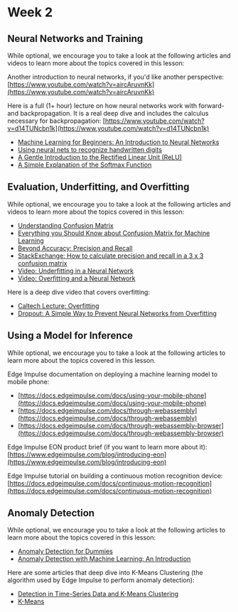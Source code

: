 # Week 2
## Neural Networks and Training

While optional, we encourage you to take a look at the following articles and videos to learn more about the topics covered in this lesson:

Another introduction to neural networks, if you'd like another perspective: [https://www.youtube.com/watch?v=aircAruvnKk](https://www.youtube.com/watch?v=aircAruvnKk) 

Here is a full (1+ hour) lecture on how neural networks work with forward- and backpropagation. It is a real deep dive and includes the calculus necessary for backpropagation: [https://www.youtube.com/watch?v=d14TUNcbn1k](https://www.youtube.com/watch?v=d14TUNcbn1k)

* [Machine Learning for Beginners: An Introduction to Neural Networks](https://victorzhou.com/blog/intro-to-neural-networks/)
* [Using neural nets to recognize handwritten digits](http://neuralnetworksanddeeplearning.com/chap1.html)
* [A Gentle Introduction to the Rectified Linear Unit (ReLU)](https://machinelearningmastery.com/rectified-linear-activation-function-for-deep-learning-neural-networks/)
* [A Simple Explanation of the Softmax Function](https://victorzhou.com/blog/softmax/)


## Evaluation, Underfitting, and Overfitting

While optional, we encourage you to take a look at the following articles and videos to learn more about the topics covered in this lesson:

* [Understanding Confusion Matrix](https://towardsdatascience.com/understanding-confusion-matrix-a9ad42dcfd62)
* [Everything you Should Know about Confusion Matrix for Machine Learning](https://www.analyticsvidhya.com/blog/2020/04/confusion-matrix-machine-learning/)
* [Beyond Accuracy: Precision and Recall](https://towardsdatascience.com/beyond-accuracy-precision-and-recall-3da06bea9f6c)
* [StackExchange: How to calculate precision and recall in a 3 x 3 confusion matrix](https://stats.stackexchange.com/questions/91044/how-to-calculate-precision-and-recall-in-a-3-x-3-confusion-matrix)
* [Video: Underfitting in a Neural Network](https://www.youtube.com/watch?v=0h8lAm5Ki5g)
* [Video: Overfitting and a Neural Network](https://www.youtube.com/watch?v=DEMmkFC6IGM)

Here is a deep dive video that covers overfitting:
* [Caltech Lecture: Overfitting](https://www.youtube.com/watch?v=EQWr3GGCdzw)
* [Dropout: A Simple Way to Prevent Neural Networks from Overfitting](https://www.cs.toronto.edu/~hinton/absps/JMLRdropout.pdf)

## Using a Model for Inference

While optional, we encourage you to take a look at the following articles to learn more about the topics covered in this lesson.

Edge Impulse documentation on deploying a machine learning model to mobile phone:
* [https://docs.edgeimpulse.com/docs/using-your-mobile-phone](https://docs.edgeimpulse.com/docs/using-your-mobile-phone)
* [https://docs.edgeimpulse.com/docs/through-webassembly](https://docs.edgeimpulse.com/docs/through-webassembly)
* [https://docs.edgeimpulse.com/docs/through-webassembly-browser](https://docs.edgeimpulse.com/docs/through-webassembly-browser)
 
Edge Impulse EON product brief (if you want to learn more about it): [https://www.edgeimpulse.com/blog/introducing-eon](https://www.edgeimpulse.com/blog/introducing-eon)

Edge Impulse tutorial on building a continuous motion recognition device: [https://docs.edgeimpulse.com/docs/continuous-motion-recognition](https://docs.edgeimpulse.com/docs/continuous-motion-recognition)

## Anomaly Detection

While optional, we encourage you to take a look at the following articles to learn more about the topics covered in this lesson:

* [Anomaly Detection for Dummies](https://towardsdatascience.com/anomaly-detection-for-dummies-15f148e559c1)
* [Anomaly Detection with Machine Learning: An Introduction](https://www.bmc.com/blogs/machine-learning-anomaly-detection/)

Here are some articles that deep dive into K-Means Clustering (the algorithm used by Edge Impulse to perform anomaly detection):

* [Detection in Time-Series Data and K-Means Clustering](https://medium.com/swlh/introduction-to-anomaly-detection-in-time-series-data-and-k-means-clustering-5832fb33d8cb)
* [K-Means](https://stanford.edu/~cpiech/cs221/handouts/kmeans.html)
